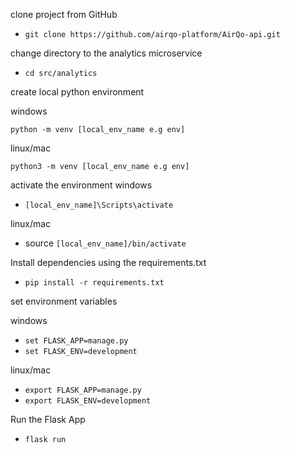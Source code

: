 clone project from GitHub
- `git clone https://github.com/airqo-platform/AirQo-api.git`

change directory to the analytics microservice
- `cd src/analytics`

create local python environment

windows

`python -m venv [local_env_name e.g env]`

linux/mac

`python3 -m venv [local_env_name e.g env]`

activate the environment
windows
- `[local_env_name]\Scripts\activate`

linux/mac
- source `[local_env_name]/bin/activate`

Install dependencies using the requirements.txt
- `pip install -r requirements.txt`

set environment variables

windows
- `set FLASK_APP=manage.py`
- `set FLASK_ENV=development`

linux/mac
- `export FLASK_APP=manage.py`
- `export FLASK_ENV=development`


Run the Flask App
- `flask run`
